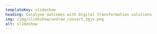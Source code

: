 ```yaml
---
templateKey: slideshow
heading: Catalyse outcomes with Digital Transformation solutions
img: /img/slideshow/undraw_convert_2gjv.png
alt: slideshow
---
```

